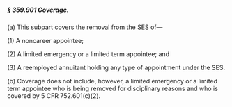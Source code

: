 ##### § 359.901 Coverage. #####

(a) This subpart covers the removal from the SES of—

(1) A noncareer appointee;

(2) A limited emergency or a limited term appointee; and

(3) A reemployed annuitant holding any type of appointment under the SES.

(b) Coverage does not include, however, a limited emergency or a limited term appointee who is being removed for disciplinary reasons and who is covered by 5 CFR 752.601(c)(2).